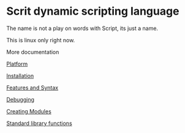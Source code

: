 # Scrit dynamic scripting language

The name is not a play on words with Script, its just a name.


This is linux only right now.

More documentation

[Platform](docs/note.md)

[Installation](docs/install.md)

[Features and Syntax](docs/features.md)

[Debugging](docs/debug.md)

[Creating Modules](docs/modules.md)

[Standard library functions](docs/standard.md)